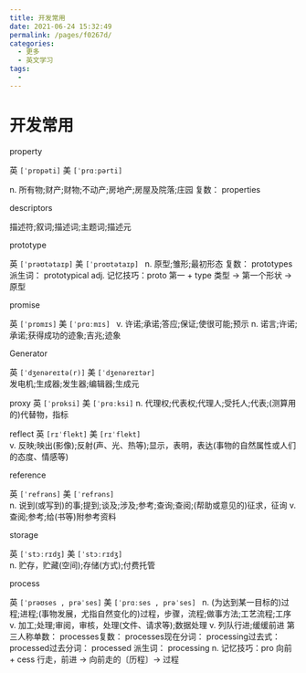 ```yaml
---
title: 开发常用
date: 2021-06-24 15:32:49
permalink: /pages/f0267d/
categories:
  - 更多
  - 英文学习
tags:
  - 
---
```

# 开发常用

property

英 `[ˈprɒpəti]`   美 `[ˈprɑːpərti] ` 

n.
所有物;财产;财物;不动产;房地产;房屋及院落;庄园
复数： properties

descriptors

描述符;叙词;描述词;主题词;描述元

prototype

英 `[ˈprəʊtətaɪp]`   美 `[ˈproʊtətaɪp] ` 
n.
原型;雏形;最初形态
复数： prototypes
派生词： prototypical adj.
记忆技巧：proto 第一 + type 类型 → 第一个形状 → 原型

promise

英 `[ˈprɒmɪs]`   美 `[ˈprɑːmɪs] ` 
v.
许诺;承诺;答应;保证;使很可能;预示
n.
诺言;许诺;承诺;获得成功的迹象;吉兆;迹象

Generator

英 `[ˈdʒenəreɪtə(r)]`   美 `[ˈdʒenəreɪtər]`  
发电机;生成器;发生器;编辑器;生成元

proxy
英 `[ˈprɒksi]`   美 `[ˈprɑːksi]`
n.
代理权;代表权;代理人;受托人;代表;(测算用的)代替物，指标

reflect
英 `[rɪˈflekt]`   美 `[rɪˈflekt]`  
v.
反映;映出(影像);反射(声、光、热等);显示，表明，表达(事物的自然属性或人们的态度、情感等)

reference

英 `[ˈrefrəns]`   美 `[ˈrefrəns]`  
n.
说到(或写到)的事;提到;谈及;涉及;参考;查询;查阅;(帮助或意见的)征求，征询
v.
查阅;参考;给(书等)附参考资料

storage

英 `[ˈstɔːrɪdʒ]`   美 `[ˈstɔːrɪdʒ]`  
n.
贮存，贮藏(空间);存储(方式);付费托管

process

英 `[ˈprəʊses , prəˈses]`   美 `[ˈprɑːses , prəˈses] ` 
n.
(为达到某一目标的)过程;进程;(事物发展，尤指自然变化的)过程，步骤，流程;做事方法;工艺流程;工序
v.
加工;处理;审阅，审核，处理(文件、请求等);数据处理
v.
列队行进;缓缓前进
第三人称单数： processes复数： processes现在分词： processing过去式： processed过去分词： processed
派生词： processing n.
记忆技巧：pro 向前 + cess 行走，前进 → 向前走的〔历程〕→ 过程